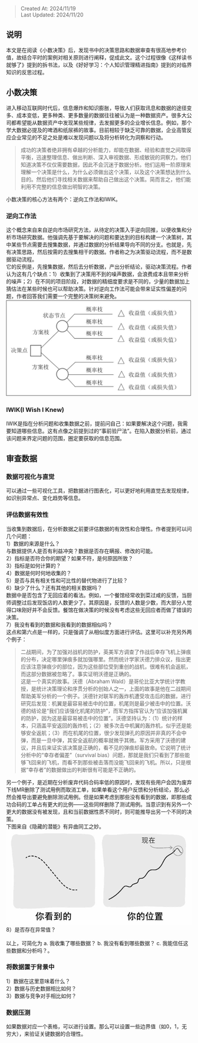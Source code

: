 > Created At: 2024/11/19<br/>Last Updated: 2024/11/20

## 说明
本文是在阅读《小数决策》后，发现书中的决策思路和数据审查有很高地参考价值，故结合平时的案例对相关原则进行阐释，促成此文。这个过程很像《这样读书就够了》提到的拆书法，以及《好好学习：个人知识管理精进指南》提到的对临界知识的反思过程。
## 小数决策
进入移动互联网时代后，信息爆炸和知识膨胀，导致人们获取讯息和数据的途径变多、成本变低，更多种类、更多数量的数据往往被认为是一种数据资产。很多大公司都希望能从数据资产中发现某些规律，去发掘更多的企业增长信息。例如，那个学大数据必提及的啤酒和纸尿裤的故事。目前相较于缺乏可靠的数据，企业高管反应企业常见的不足之处是难以发现问题以及将分析转化为洞察和行动。
>  成功的决策者绝非拥有卓越的分析能力，却能在数据、经验和直觉之间取得平衡，迅速整理信息、做出判断、深入审视数据、形成敏锐的洞察力。他们知道决策不仅仅需要数据，因此不会沉迷于数据分析。他们运用一阶原理来理解一个决策是什么，为什么必须做出这个决策，以及这个决策想达到什么目的。然后他们寻找相关数据来帮助自己做出这个决策。简而言之，他们能利用不完整的信息做出明智的决策。

小数决策的核心方法有两个：逆向工作法和IWIK。
### 逆向工作法
这个概念来自来自逆向市场研究方法，从待定的决策入手逆向回推，以便收集和分析市场研究数据。他强调先基于要解决的问题和要达到的目标构建一个决策树，其中某些节点需要去搜集数据，并通过数据的分析结果导向不同的分支。也就是，先有决策思路，然后按需的去搜集相干的数据。作者称之为决策驱动流程，而不是数据驱动流程。<br/>
它的反例是，先搜集数据，然后去分析数据，产出分析结论，驱动决策流程。作者认为这有几个缺点：1）收集到了决策用不到的噪声数据，会浪费成本且带来分析的噪声；2）在不同的项目阶段，对数据的精细度要求是不同的，少量的数据加上猜估法在某些时候也可以帮助决策。针对逆向工作法可能会带来证实性偏差的问题，作者回答我们需要一个完整的决策树来避免。<br/>
![决策树](pic/决策树.jpeg)
### IWIK(I Wish I Knew)
IWIK是指在分析问题和收集数据之前，提前问自己：如果要解决这个问题，我需要知道哪些信息。这有点像之前提到过的“事前验尸法”。在陷入数据分析前，通过该问题来界定问题的范围，圈定要获取的信息范围。
## 审查数据
### 数据可视化与直觉
可以通过一些可视化工具，把数据进行图表化，可以更好地利用直觉去发现规律，如识别异常点、变化趋势等信息。
### 评估数据有效性
当收集到数据后，在分析数据之前要评估数据的有效性和合理性。作者提到可以问几个问题：<br/>
1）数据的来源是什么？<br/>
与数据提供人是否有利益冲突？数据是否存在瞒报、修改的可能。
<br/>
2）指标是否符合你的期望？如果不符，是何原因所致？<br/>
3）指标是如何计算的？<br/>
4）数据是何时何地收集的？<br/>
5）是否与具有相关性和可比性的替代物进行了比较？<br/>
6）缺少了什么？还有其他的相关数据吗？<br/>
数据中是否包含了无回应着的看法。例如，一个餐馆经常收到菜过咸的反馈，当厨师调整过后发现饭店的人数更少了。其原因是，反馈的人数是少数，而大部分人觉得口味刚好并不会反馈。餐馆在做决策的时候没有考虑这些无回应者而做了错误的决策。
<br/>
7）我没有看到的数据和我看到的数据相似吗？<br/>
这点和第六点是一样的，只是强调了从相似度方面进行评估。这里可以补充另外两个例子：

> 二战期间，为了加强对战机的防护，英美军方调查了作战后幸存飞机上弹痕的分布，决定哪里弹痕多就加强哪里。然而统计学家沃德力排众议，指出更应该注意弹痕少的部位，因为这些部位受到重创的战机，很难有机会返航，而这部分数据被忽略了。事实证明沃德是正确的。<br/>
> 这是一个真实的故事。沃德（Abraham Wald）是哥伦比亚大学统计学教授，是统计决策理论和序贯分析的创始人之一，上面的故事是他在二战期间帮助美军分析的一个例子。沃德针对联军的轰炸机遭受攻击后的数据，进行研究后发现：机翼是最容易被击中的位置，机尾则是最少被击中的位置。沃德的结论是“我们应该强化机尾的防护”，而军方指挥官认为“应该加强机翼的防护，因为这是最容易被击中的位置”。沃德坚持认为：（1）统计的样本，只涵盖平安返回的轰炸机；（2）被多次击中机翼的轰炸机，似乎还是能够安全返航；（3）而在机尾的位置，很少发现弹孔的原因并非真的不会中弹，而是一旦中弹，其安全返航的概率就微乎其微。军方采用了沃德的建议，并且后来证实该决策是正确的，看不见的弹痕却最致命。它说明了统计分析中的“幸存者偏差”（survival bias）问题，那就是我们只看到了那些能够飞回来的飞机，而看不到那些被击落而没能飞回来的飞机。所以，只是根据“幸存者”的数据做出的判断很有可能是不正确的。

另一个例子，是近期在分析废弃代码合码率低的原因时，发现有些用户会因为废弃下线MR删除了测试用例而取消工单，如果单看这个用户反馈和分析结论，那么必然会推导出要避免删除测试用例。但是如果考虑到那些没有看到的数据，即那些成功合码的工单占有更大的比例——这些同样删除了测试用例。当意识到有另外一个更大的数据没有被发现，且和当前数据性质不同时，则可能推导出另一个不同的决策。
<br/>
下图来自《隐藏的潜能》有异曲同工之妙。
![没看到的数据.jpeg](pic/没看到的数据.jpeg)
8）是否存在异常值？<br/>
<br/>
以上，可简化为 a. 我收集了哪些数据？ b. 我没有看到哪些数据？ c. 我能信任这些数据和分析吗？。
### 将数据置于背景中
1）数据在这里意味着什么？<br/>
2）数据与历史数据相比如何？<br/>
3）数据与竞争对手相比如何？<br/>
### 数据压测
如果数据对应一个表格，可以进行设置。那么可以设置一些边界值（如0，1，无穷大），来验证关键数据的合理性。